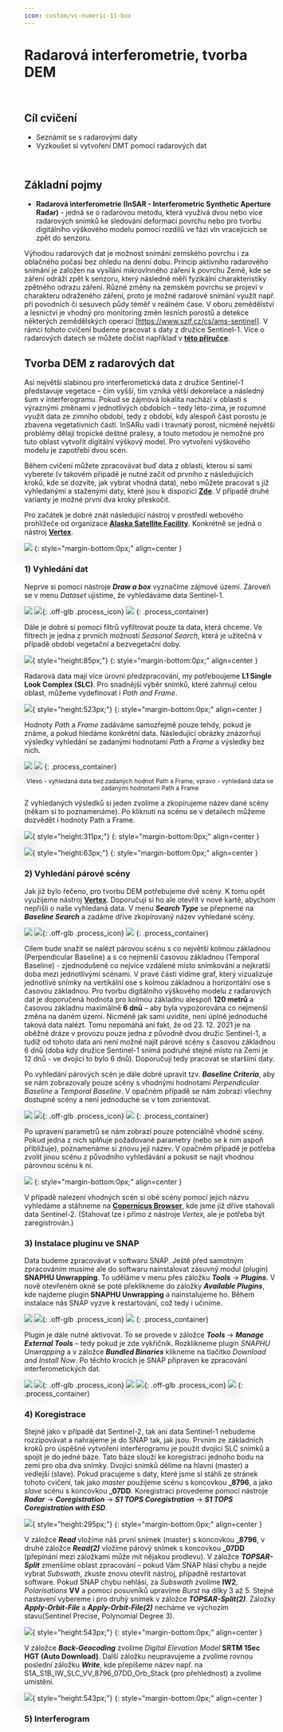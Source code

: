 ```yaml
---
icon: custom/vc-numeric-11-box
---
```


<style>
  .md-typeset__scrollwrap {text-align: center ;}
  table th {text-align: center !important;}
  table td {text-align: center !important;}
  h2 {font-weight:700 !important;}                                                                   /* Pokus – zmena formatu nadpisu 2 */
  figcaption {font-size:12px;margin-top:5px !important;text-align:center;line-height:1.2em;}         /* Formatovani Popisku obrazku */
  hr.l1 {background-color:var(--md-primary-fg-color);height:2px;margin-bottom:3em !important;}       /* Formatovani Break Line – LEVEL 1 */
  img,iframe {filter:drop-shadow(0 10px 16px rgba(0,0,0,0.2)) drop-shadow(0 6px 20px rgba(0,0,0,0.2)) !important; object-fit:contain;} /* Stin pod obrazky a videi */

  /* TLACITKA */
  .md-button {text-align:center;transition: all .1s ease-in-out !important;}  /* Button – zarovnani textu */
  .md-button:hover {transform: scale(1.04);opacity:.8;background-color:var(--md-primary-fg-color) !important;border-color:var(--md-primary-fg-color) !important;color:var(--md-primary-bg-color) !important;/*filter: brightness(80%);*/}            /* Button Hover – animace zvetseni a zmeny barvy */
  .md-button:focus {opacity:.8;background-color:var(--md-primary-fg-color) !important;border-color:var(--md-primary-fg-color) !important;color:var(--md-primary-bg-color) !important;}                                                                /* Button Focus – stejny vzhled jako hover */
  .url-name {line-height:1.2;/*padding-top:5px !important;*/}                 /* Button s URL */
  .url-name span:first-child {font-size:.7em; font-weight:300;}               /* Button s URL – format*/
  .url-name span.twemoji {vertical-align:-0px;}                               /* Button s URL – zarovnani ikony*/
  .md-button.button_smaller {font-size:smaller; padding:1px 5px;}             /* Mensi button (bez URL) */

  /* FLEXBOXY */
  .process_container {display:flex !important; justify-content:center; align-items:center; column-gap:calc((100vw * 0.03) - 6px);} /* Kontejner pro content = FlexBox */
  .process_container div {display:flex;}                                                                                           /* Obsah (obrazky a sipky) */
  .process_container .process_icon {width:/*40px*/calc((100vw * 0.01) + 25px); flex-shrink:0;filter:none !important;}              /* Velikost ikony (bacha na mobily) */
  .process_container img {max-height:600px; display:flex;}                                    /* Obrazky ve flexboxech maji maximalni vysku */
</style>

# Radarová interferometrie, tvorba DEM

<hr class="l1">

## Cíl cvičení

- Seznámit se s radarovými daty
- Vyzkoušet si vytvoření DMT pomocí radarových dat

<hr class="l1">

## Základní pojmy

- **Radarová interferometrie (InSAR - Interferometric Synthetic Aperture Radar)** - jedná se o radarovou metodu, která využívá dvou nebo více radarových snímků ke sledování deformací povrchu nebo pro tvorbu digitálního výškového modelu pomocí rozdílů ve fázi vln vracejících se zpět do senzoru.

Výhodou radarových dat je možnost snímání zemského povrchu i za oblačného počasí bez ohledu na denní dobu. Princip aktivního radarového snímání je založen na vysílání mikrovlnného záření k povrchu Země, kde se záření odráží zpět k senzoru, který následně měří fyzikální charakteristiky zpětného odrazu záření. Různé změny na zemském povrchu se projeví v charakteru odraženého záření, proto je možné radarové snímání využít např. při povodních či sesuvech půdy téměř v reálném čase. V oboru zemědělství a lesnictví je vhodný pro monitoring změn lesních porostů a detekce některých zemědělských operací [<a href="https://www.szif.cz/cs/ams-sentinel" target="_blank">https://www.szif.cz/cs/ams-sentinel</a>]. V rámci tohoto cvičení budeme pracovat s daty z družice Sentinel-1. Více o radarových datech se můžete dočíst například v <a href="https://geo.fsv.cvut.cz/vyuka/155dprz/Handbook_Precourse_Sentinel-1.pdf" target="_blank"> **této příručce**</a>.

## Tvorba DEM z radarových dat

Asi největší slabinou pro interferometická data z družice Sentinel-1 představuje vegetace – čím vyšší, tím vzniká větší dekorelace a následný šum v interferogramu. Pokud se zájmová lokalita nachází v oblasti s výraznými změnami v jednotlivých obdobích – tedy léto-zima, je rozumné využít data ze zimního období, tedy z období, kdy alespoň část porostu je zbavena vegetativních částí. InSARu vadí i travnatý porost, nicméně největší problémy dělají tropické deštné pralesy, a touto metodou je nemožné pro tuto oblast vytvořit digitální výškový model. Pro vytvoření výškového modelu je zapotřebí dvou scén.

Během cvičení můžete zpracovávat buď data z oblasti, kterou si sami vyberete (v takovém případě je nutné začít od prvního z následujících kroků, kde se dozvíte, jak vybrat vhodná data), nebo můžete pracovat s již vyhledanými a staženými daty, které jsou k dispozici <a href="https://geo.fsv.cvut.cz/vyuka/155dprz/cv7/data_cv7.zip" target="_blank"> **Zde**</a>. V případě druhé varianty je možné první dva kroky přeskočit.

Pro začátek je dobré znát následující nástroj v prostředí webového prohlížeče od organizace <a href="https://asf.alaska.edu/" target="_blank"> **Alaska Satellite Facility**</a>. Konkrétně se jedná o nástroj <a href="https://search.asf.alaska.edu/#/" target="_blank"> **Vertex**</a>.

![](../assets/cviceni11/01_vertex.png)
{: style="margin-bottom:0px;" align=center }

### 1) Vyhledání dat

Neprve si pomocí nástroje ***Draw a box*** vyznačíme zájmové území. Zároveň se v menu *Dataset* ujistíme, že vyhledáváme data Sentinel-1.

![](../assets/cviceni11/02_draw_a_box.png)
![](../assets/arrow.svg){: .off-glb .process_icon}
![](../assets/cviceni11/03_box.png)
{: .process_container}

Dále je dobré si pomocí filtrů vyfiltrovat pouze ta data, která chceme. Ve filtrech je jedna z prvních možností *Seasonal Search*, která je užitečná v případě období vegetační a bezvegetační doby.

![](../assets/cviceni11/04_filters.png){ style="height:85px;"}
{: style="margin-bottom:0px;" align=center }

Radarová data mají více úrovní předzpracování, my potřeboujeme **L1 Single Look Complex (SLC)**. Pro snadnější výběr snímků, které zahrnují celou oblast, můžeme vydefinovat i *Path and Frame*.

![](../assets/cviceni11/05_set_filters.png){ style="height:523px;"}
{: style="margin-bottom:0px;" align=center }

Hodnoty *Path* a *Frame* zadáváme samozřejmě pouze tehdy, pokud je známe, a pokud hledáme konkrétní data. Následující obrázky znázorňují výsledky vyhledání se zadanými hodnotami *Path* a *Frame* a výsledky bez nich.

![](../assets/cviceni11/06_no_path.png)
![](../assets/cviceni11/07_with_path.png)
{: .process_container}
<figcaption>Vlevo - vyhledaná data bez zadaných hodnot Path a Frame, vpravo - vyhledaná data se zadanými hodnotami Path a Frame</figcaption>

Z vyhledaných výsledků si jeden zvolíme a zkopírujeme název dané scény (někam si to poznamenáme). Po kliknutí na scénu se v detailech můžeme dozvědět i hodnoty Path a Frame.

![](../assets/cviceni11/08_searched_data.png){ style="height:311px;"}
{: style="margin-bottom:0px;" align=center }

![](../assets/cviceni11/09_copy_name.png){ style="height:63px;"}
{: style="margin-bottom:0px;" align=center }

### 2) Vyhledání párové scény

Jak již bylo řečeno, pro tvorbu DEM potřebujeme dvě scény. K tomu opět využijeme nástroj <a href="https://search.asf.alaska.edu/#/" target="_blank"> **Vertex**</a>. Doporučuji si ho ale otevřít v nové kartě, abychom nepřišli o naše vyhledaná data. V menu ***Search Type*** se přepneme na ***Baseline Search*** a zadáme dříve zkopírovaný název vyhledané scény.

![](../assets/cviceni11/10_search_type.png)
![](../assets/arrow.svg){: .off-glb .process_icon}
![](../assets/cviceni11/11_baseline_search.png)
{: .process_container}

Cílem bude snažit se nalézt párovou scénu s co největší kolmou základnou (Perpendicular Baseline) a s co nejmenší časovou základnou (Temporal Baseline) - zjednodušeně co nejvíce vzdálené místo snímkování a nejkratší doba mezi jednotlivými scénami. V pravé části vidíme graf, který vizualizuje jednotlivé snímky na vertikální ose s kolmou základnou a horizontální ose s časovou základnou. Pro tvorbu digitálního výškového modelu z radarových dat je doporučená hodnota pro kolmou základnu alespoň **120 metrů** a časovou základnu maximálně **6 dnů** – aby byla vypozorována co nejmenší změna na daném území. Nicméně jak sami uvidíte, není úplně jednoduché taková data nalézt. Tomu nepomáhá ani fakt, že od 23. 12. 2021 je na oběžné dráze v provozu pouze jedna z původně dvou družic Sentinel-1, a tudíž od tohoto data ani není možné najít párové scény s časovou základnou 6 dnů (doba kdy družice Sentinel-1 snímá podruhé stejné místo na Zemi je 12 dnů - ve dvojici to bylo 6 dnů). Doporučuji tedy pracovat se staršími daty.

Po vyhledání párových scén je dále dobré upravit tzv. ***Baseline Criteria***, aby se nám zobrazovaly pouze scény s vhodnými hodnotami *Perpendicular Baseline* a *Temporal Baseline*. V opačném případě se nám zobrazí všechny dostupné scény a není jednoduché se v tom zorientovat.

![](../assets/cviceni11/12_baseline_graph.png)
![](../assets/arrow.svg){: .off-glb .process_icon}
![](../assets/cviceni11/13_baseline_criteria.png)
{: .process_container}

Po upravení parametrů se nám zobrazí pouze potenciálně vhodné scény. Pokud jedna z nich splňuje požadované parametry (nebo se k nim aspoň přibližuje), poznamenáme si znovu její název. V opačném případě je potřeba zvolit jinou scénu z původního vyhledávání a pokusit se najít vhodnou párovnou scénu k ní.

![](../assets/cviceni11/14_pair_scene.png)
{: style="margin-bottom:0px;" align=center }

V případě nalezení vhodných scén si obě scény pomocí jejich názvu vyhledáme a stáhneme na <a href="https://dataspace.copernicus.eu/browser" target="_blank"> **Copernicus Browser**</a>, kde jsme již dříve stahovali data Sentinel-2. (Stahovat lze i přímo z nástroje *Vertex*, ale je potřeba být zaregistrován.)

### 3) Instalace pluginu ve SNAP

Data budeme zpracovávat v softwaru SNAP. Ještě před samotným zpracováním musíme ale do softwaru nainstalovat zásuvný modul (plugin) **SNAPHU Unwrapping**. To uděláme v menu přes záložku ***Tools*** → ***Plugins***. V nově otevřeném okně se poté překlikneme do záložky ***Available Plugins***, kde najdeme plugin **SNAPHU Unwrapping** a nainstalujeme ho. Během instalace nás SNAP vyzve k restartování, což tedy i učiníme.

![](../assets/cviceni11/15_plugins.png)
![](../assets/arrow.svg){: .off-glb .process_icon}
![](../assets/cviceni11/16_install_plugin.png)
{: .process_container}

Plugin je dále nutné aktivovat. To se provede v záložce ***Tools*** → ***Manage External Tools*** – tedy pokud je zde vykřičník. Rozklikneme plugin *SNAPHU Unwrapping* a v záložce ***Bundled Binaries*** klikneme na tlačítko *Download and Install Now*. Po těchto krocích je SNAP připraven ke zpracování interferometických dat.

![](../assets/cviceni11/17_manage_tools.png)
![](../assets/arrow.svg){: .off-glb .process_icon}
![](../assets/cviceni11/18_external_tools.png)
![](../assets/arrow.svg){: .off-glb .process_icon}
![](../assets/cviceni11/19_activate_plugin.png)
{: .process_container}

### 4) Koregistrace

Stejně jako v případě dat Sentinel-2, tak ani data Sentinel-1 nebudeme rozzipovávat a nahrajeme je do SNAP tak, jak jsou. Prvním ze základních kroků pro úspěšné vytvoření interferogramu je použít dvojici SLC snímků a spojit je do jedné báze. Tato báze slouží ke koregistraci jednoho bodu na zemi pro oba dva snímky. Dvojici snímků dělíme na hlavní (master) a vedlejší (slave). Pokud pracujeme s daty, které jsme si stáhli ze stránek tohoto cvičení, tak jako *master* použijeme scénu s koncovkou **_8796**, a jako *slave* scénu s koncovkou **_07DD**. Koregistraci provedeme pomocí nástroje ***Radar*** → ***Coregistration*** → ***S1 TOPS Coregistration*** → ***S1 TOPS Coregistration with ESD***.

![](../assets/cviceni11/20_coregistration.png){ style="height:295px;"}
{: style="margin-bottom:0px;" align=center }

V záložce ***Read*** vložíme náš první snímek (master) s koncovkou **_8796**, v druhé záložce ***Read(2)*** vložíme párový snímek s koncovkou **_07DD** (přepínání mezi záložkami může mít nějakou prodlevu). V záložce ***TOPSAR-Split*** zmenšíme oblast zpracování – pokud Vám SNAP hlásí chybu a nejde vybrat *Subswath*, zkuste znovu otevřít nástroj, případně restartovat software. Pokud SNAP chybu nehlásí, za *Subswath* zvolíme **IW2**, *Polarisations* **VV** a pomocí posuvníků upravíme *Burst* na dílky 3 až 5. Stejné nastavení vybereme i pro druhý snímek v záložce ***TOPSAR-Split(2)***. Záložky ***Apply-Orbit-File*** a ***Apply-Orbit-File(2)*** necháme ve výchozím stavu(Sentinel Precise, Polynomial Degree 3).

![](../assets/cviceni11/21_topsar_split.png){ style="height:543px;"}
{: style="margin-bottom:0px;" align=center }

V záložce ***Back-Geocoding*** zvolíme *Digital Elevation Model* **SRTM 1Sec HGT (Auto Download)**. Další záložku neupravujeme a zvolíme rovnou poslední záložku ***Write***, kde přepíšeme název např. na S1A_S1B_IW_SLC_VV_8796_07DD_Orb_Stack (pro přehlednost) a zvolíme umístění.

![](../assets/cviceni11/22_back_geocoding.png){ style="height:543px;"}
{: style="margin-bottom:0px;" align=center }

### 5) Interferogram


